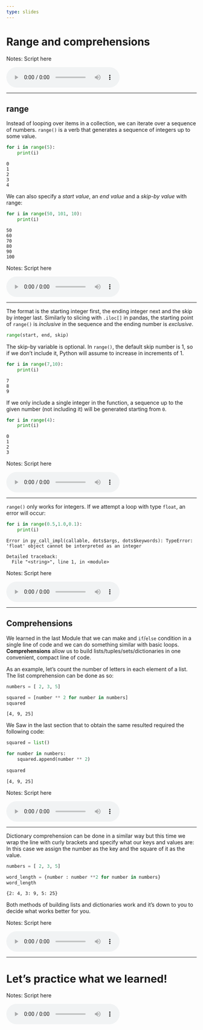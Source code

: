 ```yaml
---
type: slides
---
```


# Range and comprehensions

Notes: Script here

<html>

<audio controls >

<source src="/placeholder_audio.mp3" />

</audio>

</html>

---

## range

Instead of looping over items in a collection, we can iterate over a
sequence of numbers. `range()` is a verb that generates a sequence of
integers up to some value.

``` python
for i in range(5):
    print(i)
```

```out
0
1
2
3
4
```

We can also specify a *start value*, an *end value* and a *skip-by
value* with range:

``` python
for i in range(50, 101, 10):
    print(i)
```

```out
50
60
70
80
90
100
```

Notes: Script here

<html>

<audio controls >

<source src="/placeholder_audio.mp3" />

</audio>

</html>

---

The format is the starting integer first, the ending integer next and
the skip by integer last. Similarly to slicing with `.iloc[]` in pandas,
the starting point of `range()` is *inclusive* in the sequence and the
ending number is *exclusive*.

``` python
range(start, end, skip)
```

The skip-by variable is optional. In `range()`, the default skip number
is 1, so if we don’t include it, Python will assume to increase in
increments of 1.

``` python
for i in range(7,10):
    print(i)
```

```out
7
8
9
```

If we only include a single integer in the function, a sequence up to
the given number (not including it) will be generated starting from `0`.

``` python
for i in range(4):
    print(i)
```

```out
0
1
2
3
```

Notes: Script here

<html>

<audio controls >

<source src="/placeholder_audio.mp3" />

</audio>

</html>

---

`range()` only works for integers. If we attempt a loop with type
`float`, an error will occur:

``` python
for i in range(0.5,1.0,0.1):
    print(i)
```

```out
Error in py_call_impl(callable, dots$args, dots$keywords): TypeError: 'float' object cannot be interpreted as an integer

Detailed traceback: 
  File "<string>", line 1, in <module>
```

Notes: Script here

<html>

<audio controls >

<source src="/placeholder_audio.mp3" />

</audio>

</html>

---

## Comprehensions

We learned in the last Module that we can make and `if`/`else` condition
in a single line of code and we can do something similar with basic
loops. **Comprehensions** allow us to build
lists/tuples/sets/dictionaries in one convenient, compact line of code.

As an example, let’s count the number of letters in each element of a
list. The list comprehension can be done as so:

``` python
numbers = [ 2, 3, 5]

squared = [number ** 2 for number in numbers]
squared
```

```out
[4, 9, 25]
```

We Saw in the last section that to obtain the same resulted required the
following code:

``` python
squared = list()

for number in numbers: 
    squared.append(number ** 2)
    
squared
```

```out
[4, 9, 25]
```

Notes: Script here

<html>

<audio controls >

<source src="/placeholder_audio.mp3" />

</audio>

</html>

---

Dictionary comprehension can be done in a similar way but this time we
wrap the line with curly brackets and specify what our keys and values
are: In this case we assign the number as the key and the square of it
as the value.

``` python
numbers = [ 2, 3, 5]

word_length = {number : number **2 for number in numbers}
word_length
```

```out
{2: 4, 3: 9, 5: 25}
```

Both methods of building lists and dictionaries work and it’s down to
you to decide what works better for you.

Notes: Script here

<html>

<audio controls >

<source src="/placeholder_audio.mp3" />

</audio>

</html>

---

# Let’s practice what we learned\!

Notes: Script here

<html>

<audio controls >

<source src="/placeholder_audio.mp3" />
